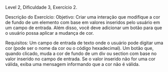 Level 2, Dificuldade 3, Exercício 2.

Descrição do Exercício:
Objetivo: Criar uma interação que modifique a cor de fundo de um elemento com base em valores inseridos pelo usuário em um campo de entrada. 
Além disso, você deve adicionar um botão para que o usuário possa aplicar a mudança de cor.

Requisitos:
Um campo de entrada de texto onde o usuário pode digitar uma cor (pode ser o nome da cor ou o código hexadecimal).
Um botão que, quando clicado, muda a cor de fundo de um div ou section com base no valor inserido no campo de entrada.
Se o valor inserido não for uma cor válida, exiba uma mensagem informando que a cor não é válida.